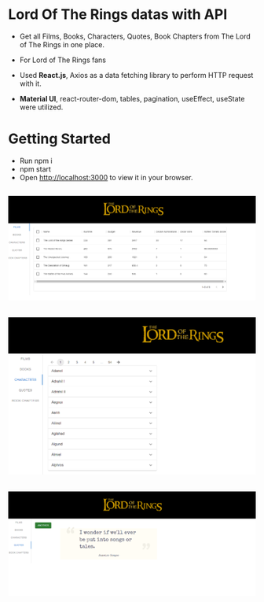 # Lord Of The Rings datas with API 

- Get all Films, Books, Characters, Quotes, Book Chapters from The Lord of The Rings in one place.
- For Lord of The Rings fans

- Used **React.js**, Axios as a data fetching library to perform HTTP request with it.
- **Material UI**, react-router-dom, tables, pagination, useEffect, useState were utilized.

# Getting Started 

- Run npm i
- npm start
- Open [http://localhost:3000](http://localhost:3000) to view it in your browser.


![This is an image](https://github.com/Matyas92/pic/blob/main/lotr1.png)
-
![This is an image](https://github.com/Matyas92/pic/blob/main/lotr2.png)
-
![This is an image](https://github.com/Matyas92/pic/blob/main/lotr3.png)
-
